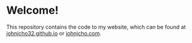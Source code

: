 # Welcome!

This repository contains the code to my website, which can be found at [johnjcho32.github.io](https://johnjcho32.github.io) or [johnjcho.com](https://johnjcho.com).
